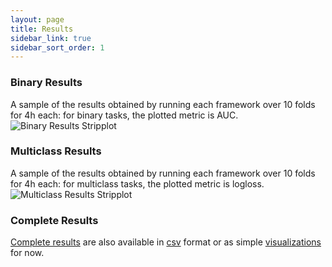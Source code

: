 ```yaml
---
layout: page
title: Results
sidebar_link: true
sidebar_sort_order: 1
---
```


### Binary Results
A sample of the results obtained by running each framework over 10 folds for 4h each: for binary tasks, the plotted metric is AUC.
![Binary Results Stripplot][binary_4h]

### Multiclass Results
A sample of the results obtained by running each framework over 10 folds for 4h each: for multiclass tasks, the plotted metric is logloss.
![Multiclass Results Stripplot][multiclass_4h]

### Complete Results
[Complete results][reports] are also available in [csv] format or as simple [visualizations] for now.


[binary_4h]:https://raw.github.com/openml/automlbenchmark/master/reports/graphics/4h/binary_results_stripplot.png
[multiclass_4h]:https://raw.github.com/openml/automlbenchmark/master/reports/graphics/4h/multiclass_results_stripplot.png
[reports]:https://github.com/openml/automlbenchmark/tree/master/reports
[csv]:https://github.com/openml/automlbenchmark/tree/master/reports/tables
[visualizations]:https://github.com/openml/automlbenchmark/tree/master/reports/graphics